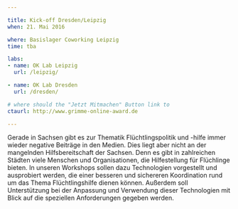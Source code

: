 ```yaml
---

title: Kick-off Dresden/Leipzig
when: 21. Mai 2016

where: Basislager Coworking Leipzig
time: tba

labs:
- name: OK Lab Leipzig
  url: /leipzig/

- name: OK Lab Dresden
  url: /dresden/

# where should the "Jetzt Mitmachen" Button link to
ctaurl: http://www.grimme-online-award.de

---
```


Gerade in Sachsen gibt es zur Thematik Flüchtlingspolitik und -hilfe immer wieder negative Beiträge in den Medien. Dies liegt aber nicht an der mangelnden Hilfsbereitschaft der Sachsen. Denn es gibt in zahlreichen Städten viele Menschen und Organisationen, die Hilfestellung für Flüchlinge bieten. In unseren Workshops sollen dazu Technologien vorgestellt und ausprobiert werden, die einer besseren und sichereren Koordination rund um das Thema Flüchtlingshilfe dienen können. Außerdem soll Unterstützung bei der Anpassung und Verwendung dieser Technologien mit Blick auf die speziellen Anforderungen gegeben werden.
